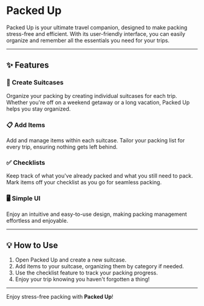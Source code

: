 # Packed Up

Packed Up is your ultimate travel companion, designed to make packing stress-free and efficient. With its user-friendly interface, you can easily organize and remember all the essentials you need for your trips.

---

## ✨ Features

### 🎒 Create Suitcases
Organize your packing by creating individual suitcases for each trip. Whether you're off on a weekend getaway or a long vacation, Packed Up helps you stay organized.

### 📋 Add Items
Add and manage items within each suitcase. Tailor your packing list for every trip, ensuring nothing gets left behind.

### ✅ Checklists
Keep track of what you've already packed and what you still need to pack. Mark items off your checklist as you go for seamless packing.

### 🖥️ Simple UI
Enjoy an intuitive and easy-to-use design, making packing management effortless and enjoyable.

---

## 💡 How to Use
1. Open Packed Up and create a new suitcase.
2. Add items to your suitcase, organizing them by category if needed.
3. Use the checklist feature to track your packing progress.
4. Enjoy your trip knowing you haven't forgotten a thing!

---

Enjoy stress-free packing with **Packed Up**!
